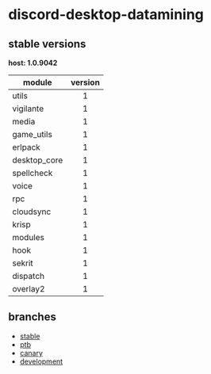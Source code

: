 # discord-desktop-datamining

## stable versions

**host: 1.0.9042**

| module | version |
| ------ | :-----: |
| utils | 1 |
| vigilante | 1 |
| media | 1 |
| game_utils | 1 |
| erlpack | 1 |
| desktop_core | 1 |
| spellcheck | 1 |
| voice | 1 |
| rpc | 1 |
| cloudsync | 1 |
| krisp | 1 |
| modules | 1 |
| hook | 1 |
| sekrit | 1 |
| dispatch | 1 |
| overlay2 | 1 |

## branches

- [stable](https://github.com/OpenAsar/discord-desktop-datamining/tree/stable)
- [ptb](https://github.com/OpenAsar/discord-desktop-datamining/tree/ptb)
- [canary](https://github.com/OpenAsar/discord-desktop-datamining/tree/canary)
- [development](https://github.com/OpenAsar/discord-desktop-datamining/tree/development)